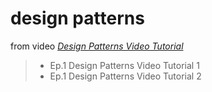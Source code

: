 # design patterns

from video [*Design Patterns Video Tutorial*](https://www.youtube.com/watch?v=vNHpsC5ng_E&index=1&list=PLF206E906175C7E07)
> - Ep.1 Design Patterns Video Tutorial 1
> - Ep.1 Design Patterns Video Tutorial 2
